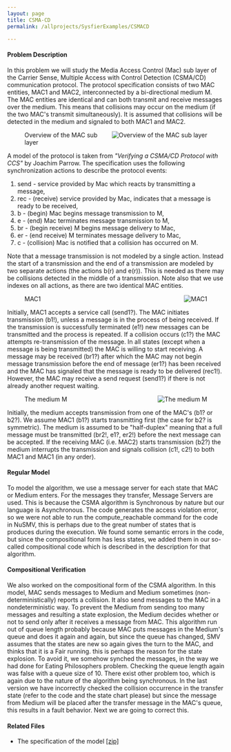 ```yaml
---
layout: page
title: CSMA-CD
permalink: /allprojects/SysfierExamples/CSMACD

---
```


#### Problem Description

In this problem we will study the Media Access Control (Mac) sub layer of the Carrier Sense, Multiple Access with Control Detection (CSMA/CD) communication protocol. The protocol specification consists of two MAC entities, MAC1 and MAC2, interconnected by a bi-directional medium M. The MAC entities are identical and can both transmit and receive messages over the medium. This means that collisions may occur on the medium (if the two MAC's transmit simultaneously). It is assumed that collisions will be detected in the medium and signaled to both MAC1 and MAC2.


	

<figure>
<img align="right" src="{{ "/assets/projects/Sysfier/case-studies/CSMA-CD/csma-cd-overview.gif" | absolute_url }}" alt="Overview of the MAC sub layer" />
<figcaption>Overview of the MAC sub layer</figcaption>
</figure>

A model of the protocol is taken from _"Verifying a CSMA/CD Protocol with CCS"_ by Joachim Parrow. The specification uses the following synchronization actions to describe the protocol events:

1. send - service provided by Mac which reacts by transmitting a message,
1. rec - (receive) service provided by Mac, indicates that a message is ready to be received,
1. b - (begin) Mac begins message transmission to M,
1. e - (end) Mac terminates message transmission to M,
1. br - (begin receive) M begins message delivery to Mac,
1. er - (end receive) M terminates message delivery to Mac,
1. c - (collision) Mac is notified that a collision has occurred on M.

Note that a message transmission is not modeled by a single action. Instead the start of a transmission and the end of a transmission are modeled by two separate actions (the actions b(r) and e(r)). This is needed as there may be collisions detected in the middle of a transmission. Note also that we use indexes on all actions, as there are two identical MAC entities.

<figure>
<img align="right" src="{{ "/assets/projects/Sysfier/case-studies/CSMA-CD/mac1.gif" | absolute_url }}" alt="MAC1" />
<figcaption>MAC1</figcaption>
</figure>

Initially, MAC1 accepts a service call (send1?). The MAC initiates transmission (b1!), unless a message is in the process of being received. If the transmission is successfully terminated (e1!) new messages can be transmitted and the process is repeated. If a collision occurs (c1?) the MAC attempts re-transmission of the message. In all states (except when a message is being transmitted) the MAC is willing to start receiving. A message may be received (br1?) after which the MAC may not begin message transmission before the end of message (er1?) has been received and the MAC has signaled that the message is ready to be delivered (rec1!). However, the MAC may receive a send request (send1?) if there is not already another request waiting. 

<figure>
<img align="right" src="{{ "/assets/projects/Sysfier/case-studies/CSMA-CD/m.gif" | absolute_url }}" alt="The medium M" />
<figcaption>The medium M</figcaption>
</figure>

Initially, the medium accepts transmission from one of the MAC's (b1? or b2?). We assume MAC1 (b1?) starts transmitting first (the case for b2? is symmetric). The medium is assumed to be "half-duplex" meaning that a full message must be transmitted (br2!, e1?, er2!) before the next message can be accepted. If the receiving MAC (i.e. MAC2) starts transmission (b2?) the medium interrupts the transmission and signals collision (c1!, c2!) to both MAC1 and MAC1 (in any order).

#### Regular Model

To model the algorithm, we use a message server for each state that MAC or Medium enters. For the messages they transfer, Message Servers are used. This is because the CSMA algorithm is Synchronous by nature but our language is Asynchronous. The code generates the access violation error, so we were not able to run the compute_reachable command for the code in NuSMV, this is perhaps due to the great number of states that is produces during the execution. We found some semantic errors in the code, but since the compositional form has less states, we added them in our so-called compositional code which is described in the description for that algorithm.

#### Compositional Verification

We also worked on the compositional form of the CSMA algorithm.
In this model, MAC sends messages to Medium and Medium sometimes (non-deterministically) reports a collision. It also send messages to the MAC in a nondeterministic way. To prevent the Medium from sending too many messages and resulting a state explosion, the Medium decides whether or not to send only after it receives a message from MAC. This algorithm run out of queue length probably because MAC puts messages in the Medium's queue and does it again and again, but since the queue has changed, SMV assumes that the states are new so again gives the turn to the MAC, and thinks that it is a Fair running. this is perhaps the reason for the state explosion. To avoid it, we somehow synched the messages, in the way we had done for Eating Philosophers problem. Checking the queue length again was false with a queue size of 10.
There exist other problem too, which is again due to the nature of the algorithm being synchronous. In the last version we have incorrectly checked the collision occurrence in the transfer state (refer to the code and the state chart please) but since the message from Medium will be placed after the transfer message in the MAC's queue, this results in a fault behavior. Next we are going to correct this. 

#### Related Files
* The specification of the model [ [zip] ](/assets/projects/Sysfier/case-studies/CSMA-CD.zip)
